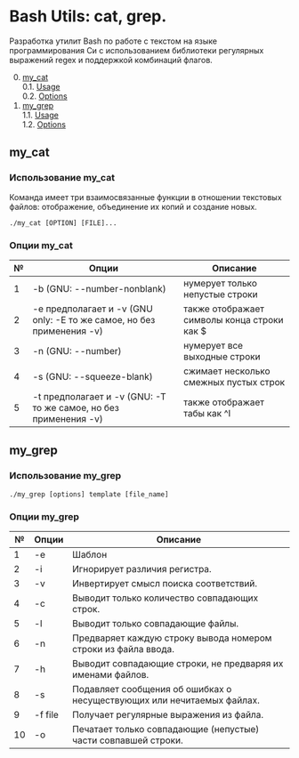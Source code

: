 # Bash Utils: cat, grep.

Разработка утилит Bash по работе с текстом на языке программирования Си с использованием библиотеки регулярных выражений regex и поддержкой комбинаций флагов.

0. [my_cat](#mycat) \
    0.1. [Usage](#использование-mycat) \
    0.2. [Options](#опции-mycat)
1. [my_grep](#mygrep) \
    1.1. [Usage](#использование-mygrep) \
    1.2. [Options](#опции-mygrep)

## my_cat

### Использование my_cat

Команда имеет три взаимосвязанные функции в отношении текстовых файлов: отображение, объединение их копий и создание новых.

`./my_cat [OPTION] [FILE]...`

### Опции my_cat

| № | Опции | Описание |
| ------ | ------ | ------ |
| 1 | -b (GNU: --number-nonblank) | нумерует только непустые строки |
| 2 | -e предполагает и -v (GNU only: -E то же самое, но без применения -v) | также отображает символы конца строки как $  |
| 3 | -n (GNU: --number) | нумерует все выходные строки |
| 4 | -s (GNU: --squeeze-blank) | сжимает несколько смежных пустых строк |
| 5 | -t предполагает и -v (GNU: -T то же самое, но без применения -v) | также отображает табы как ^I |

## my_grep

### Использование my_grep

`./my_grep [options] template [file_name]`

### Опции my_grep

| № | Опции | Описание |
| ------ | ------ | ------ |
| 1 | -e | Шаблон |
| 2 | -i | Игнорирует различия регистра.  |
| 3 | -v | Инвертирует смысл поиска соответствий. |
| 4 | -c | Выводит только количество совпадающих строк. |
| 5 | -l | Выводит только совпадающие файлы.  |
| 6 | -n | Предваряет каждую строку вывода номером строки из файла ввода. |
| 7 | -h | Выводит совпадающие строки, не предваряя их именами файлов. |
| 8 | -s | Подавляет сообщения об ошибках о несуществующих или нечитаемых файлах. |
| 9 | -f file | Получает регулярные выражения из файла. |
| 10 | -o | Печатает только совпадающие (непустые) части совпавшей строки. |
